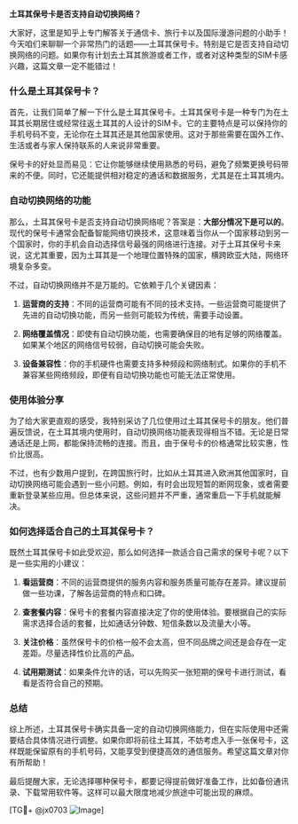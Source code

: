 **土耳其保号卡是否支持自动切换网络？**

大家好，这里是知乎上专门解答关于通信卡、旅行卡以及国际漫游问题的小助手！今天咱们来聊聊一个非常热门的话题——土耳其保号卡。特别是它是否支持自动切换网络的问题。如果你有计划去土耳其旅游或者工作，或者对这种类型的SIM卡感兴趣，这篇文章一定不能错过！

### 什么是土耳其保号卡？

首先，让我们简单了解一下什么是土耳其保号卡。土耳其保号卡是一种专门为在土耳其长期居住或经常往返土耳其的人设计的SIM卡。它的主要特点是可以保持你的手机号码不变，无论你在土耳其还是其他国家使用。这对于那些需要在国外工作、生活或者与家人保持联系的人来说非常重要。

保号卡的好处显而易见：它让你能够继续使用熟悉的号码，避免了频繁更换号码带来的不便。同时，它还能提供相对稳定的通话和数据服务，尤其是在土耳其境内。

### 自动切换网络的功能

那么，土耳其保号卡是否支持自动切换网络呢？答案是：**大部分情况下是可以的**。现代的保号卡通常会配备智能网络切换技术，这意味着当你从一个国家移动到另一个国家时，你的手机会自动选择信号最强的网络进行连接。对于土耳其保号卡来说，这尤其重要，因为土耳其是一个地理位置特殊的国家，横跨欧亚大陆，网络环境复杂多变。

不过，自动切换网络并不是万能的。它依赖于几个关键因素：

1. **运营商的支持**：不同的运营商可能有不同的技术支持。一些运营商可能提供了先进的自动切换功能，而另一些则可能较为传统，需要手动设置。
   
2. **网络覆盖情况**：即使有自动切换功能，也需要确保目的地有足够的网络覆盖。如果某个地区的网络信号较弱，自动切换可能会失败。

3. **设备兼容性**：你的手机硬件也需要支持多种频段和网络制式。如果你的手机不兼容某些网络频段，即便有自动切换功能也可能无法正常使用。

### 使用体验分享

为了给大家更直观的感受，我特别采访了几位使用过土耳其保号卡的朋友。他们普遍反馈说，在土耳其境内使用时，自动切换网络功能表现得相当不错。无论是日常通话还是上网，都能保持流畅的连接。而且，由于保号卡的价格通常比较实惠，性价比很高。

不过，也有少数用户提到，在跨国旅行时，比如从土耳其进入欧洲其他国家时，自动切换网络可能会遇到一些小问题。例如，有时会出现短暂的断网现象，或者需要重新登录某些应用。但总体来说，这些问题并不严重，通常重启一下手机就能解决。

### 如何选择适合自己的土耳其保号卡？

既然土耳其保号卡如此受欢迎，那么如何选择一款适合自己需求的保号卡呢？以下是一些实用的小建议：

1. **看运营商**：不同的运营商提供的服务内容和服务质量可能存在差异。建议提前做一些功课，了解各运营商的特点和口碑。

2. **查套餐内容**：保号卡的套餐内容直接决定了你的使用体验。要根据自己的实际需求选择合适的套餐，比如通话分钟数、短信条数以及流量大小等。

3. **关注价格**：虽然保号卡的价格一般不会太高，但不同品牌之间还是会存在一定差距。尽量选择性价比高的产品。

4. **试用期测试**：如果条件允许的话，可以先购买一张短期的保号卡进行测试，看看是否符合自己的预期。

### 总结

综上所述，土耳其保号卡确实具备一定的自动切换网络能力，但在实际使用中还需要结合具体情况进行调整。如果你即将前往土耳其，不妨考虑入手一张保号卡，这样既能保留原有的手机号码，又能享受到便捷高效的通信服务。希望这篇文章对你有所帮助！

最后提醒大家，无论选择哪种保号卡，都要记得提前做好准备工作，比如备份通讯录、下载常用软件等。这样可以最大限度地减少旅途中可能出现的麻烦。

[TG💪+ @jx0703 ![Image](https://github.com/user-attachments/assets/dbca1d08-cadb-493c-b0ec-ad6f7a83f270)]